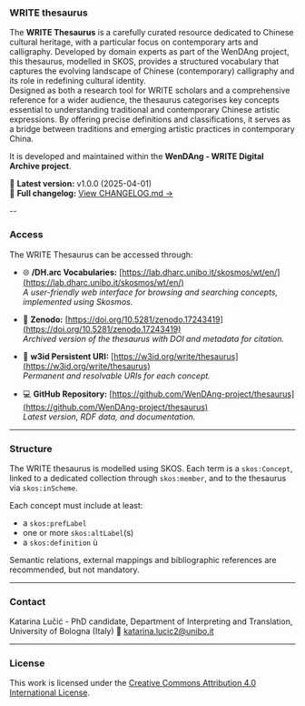 ### WRITE thesaurus

The **WRITE Thesaurus** is a carefully curated resource dedicated to Chinese cultural heritage, with a particular focus on contemporary arts and calligraphy. Developed by domain experts as part of the WenDAng project, this thesaurus, modelled in SKOS, provides a structured vocabulary that captures the evolving landscape of Chinese (contemporary) calligraphy and its role in redefining cultural identity.  
Designed as both a research tool for WRITE scholars and a comprehensive reference for a wider audience, the thesaurus categorises key concepts essential to understanding traditional and contemporary Chinese artistic expressions. By offering precise definitions and classifications, it serves as a bridge between traditions and emerging artistic practices in contemporary China.  

It is developed and maintained within the **WenDAng - WRITE Digital Archive project**.


📅 **Latest version:** v1.0.0 (2025-04-01)  
📘 **Full changelog:** [View CHANGELOG.md →](CHANGELOG.md)

--

### Access

The WRITE Thesaurus can be accessed through:

- 🌐 **/DH.arc Vocabularies:** [https://lab.dharc.unibo.it/skosmos/wt/en/](https://lab.dharc.unibo.it/skosmos/wt/en/)  
  *A user-friendly web interface for browsing and searching concepts, implemented using Skosmos.*

- 🧾 **Zenodo:** [https://doi.org/10.5281/zenodo.17243419](https://doi.org/10.5281/zenodo.17243419)  
  *Archived version of the thesaurus with DOI and metadata for citation.*

- 🔗 **w3id Persistent URI:** [https://w3id.org/write/thesaurus](https://w3id.org/write/thesaurus)  
  *Permanent and resolvable URIs for each concept.*

- 💻 **GitHub Repository:** [https://github.com/WenDAng-project/thesaurus](https://github.com/WenDAng-project/thesaurus)  
  *Latest version, RDF data, and documentation.*

---

### Structure

The WRITE thesaurus is modelled using SKOS. 
Each term is a `skos:Concept`, linked to a dedicated collection through `skos:member`, and to the thesaurus via `skos:inScheme`.

Each concept must include at least:  
- a `skos:prefLabel`  
- one or more `skos:altLabel`(s)  
- a `skos:definition`  ù

Semantic relations, external mappings and bibliographic references are recommended, but not mandatory.

---

### Contact
Katarina Lučić - PhD candidate, Department of Interpreting and Translation, University of Bologna (Italy)
📧 katarina.lucic2@unibo.it

---

### License
This work is licensed under the [Creative Commons Attribution 4.0 International License](https://creativecommons.org/licenses/by/4.0/).
